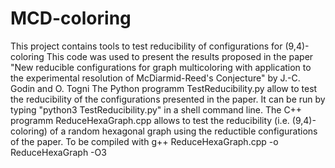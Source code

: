 # MCD-coloring
This project contains tools to test reducibility of configurations for (9,4)-coloring
This code was used to present the results proposed in the paper "New reducible configurations for graph multicoloring with application to the experimental resolution of McDiarmid-Reed's Conjecture"
by J.-C. Godin and O. Togni
The Python programm TestReducibility.py allow to test the reducibility of the configurations presented in the paper. It can be run by typing "python3 TestReducibility.py" in a shell command line.
The C++ programm ReduceHexaGraph.cpp allows to test the reducibility (i.e. (9,4)-coloring) of a random hexagonal graph using the reductible configurations of the paper.
To be compiled with g++ ReduceHexaGraph.cpp -o ReduceHexaGraph -O3
